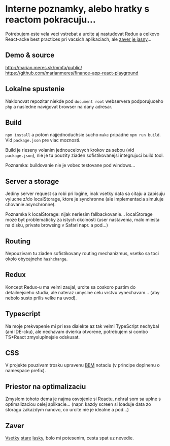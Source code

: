 
# Interne poznamky, alebo hratky s reactom pokracuju...

Potrebujem este vela veci vstrebat a urcite aj nastudovat Redux a celkovo 
React-acke best practices pri vacsich aplikaciach, ale [zaver je jasny](#zaver)...

## Demo & source
http://marian.meres.sk/mmfa/public/  
https://github.com/marianmeres/finance-app-react-playground

## Lokalne spustenie
Naklonovat repozitar niekde pod ```document root``` webservera podporujuceho ```php```
a nasledne navigovat browser na dany adresar.

## Build
```npm install``` a potom najjednoduchsie sucho ```make``` pripadne ```npm run build```. 
Vid ```package.json``` pre viac moznosti. 

Build je rieseny volanim jednoucelovych krokov za sebou 
(vid ```package.json```), nie je tu pouzity ziaden sofistikovanejsi integrujuci 
build tool.

Poznamka: buildovanie nie je vobec testovane pod windows...

## Server a storage
Jediny server request sa robi pri logine, inak vsetky data sa citaju a zapisuju vylucne 
z/do localStorage, ktore je synchronne (ale implementacia simuluje chovanie asynchronne).

Poznamka k localStorage: nijak neriesim fallbackovanie... localStorage moze byt 
problematicky za istych okolnosti (user nastavenia, malo miesta na disku, 
private browsing v Safari napr. a pod...)

## Routing
Nepouzivam tu ziaden sofistikovany routing mechanizmus, vsetko sa toci okolo obycajneho
```hashchange```.

## Redux
Koncept Redux-u ma velmi zaujal, urcite sa coskoro pustim do detailnejsieho studia, 
ale nateraz umyslne celu vrstvu vynechavam... (aby nebolo susto prilis velke na uvod).

## Typescript
Na moje prekvapenie mi pri ```ES6``` dialekte az tak velmi TypeScript nechybal 
(ani IDE-cku), ale nechavam dvierka otvorene, potrebujem si combo TS+React
zmysluplnejsie odskusat.

## CSS
V projekte pouzivam trosku upravenu [BEM](http://getbem.com/) notaciu (v principe 
doplnenu o namespace prefix).

## Priestor na optimalizaciu
Zmyslom tohoto dema je najma osvojenie si Reactu, nehral som sa uplne s optimalizaciou
celej aplikacie... (napr. kazdy screen si loaduje data zo storagu zakazdym nanovo, 
co urcite nie je idealne a pod...)

## Zaver

[Vsetky](http://vanilla-js.com/) 
[stare](http://jquery.com/) 
[lasky](http://backbonejs.org/), 
bolo mi potesenim, cesta spat uz nevedie.